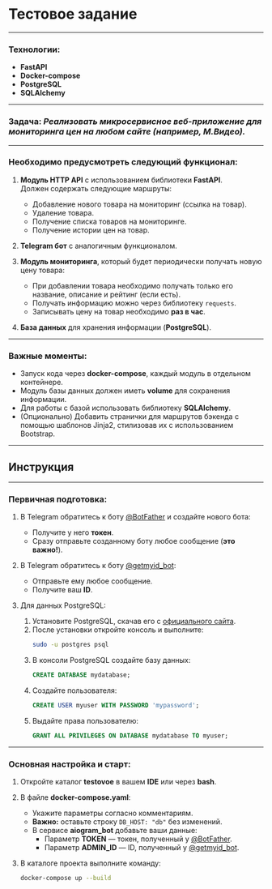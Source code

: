 # Тестовое задание

---

### **Технологии:**
- **FastAPI**
- **Docker-compose**
- **PostgreSQL**
- **SQLAlchemy**

---

### **Задача:** *Реализовать микросервисное веб-приложение для мониторинга цен на любом сайте (например, М.Видео).*

---

### **Необходимо предусмотреть следующий функционал:**

1. **Модуль HTTP API** с использованием библиотеки **FastAPI**.  
   Должен содержать следующие маршруты:
   - Добавление нового товара на мониторинг (ссылка на товар).
   - Удаление товара.
   - Получение списка товаров на мониторинге.
   - Получение истории цен на товар.

2. **Telegram бот** с аналогичным функционалом.

3. **Модуль мониторинга**, который будет периодически получать новую цену товара:
   - При добавлении товара необходимо получать только его название, описание и рейтинг (если есть).
   - Получать информацию можно через библиотеку `requests`.
   - Записывать цену на товар необходимо **раз в час**.

4. **База данных** для хранения информации (**PostgreSQL**).

---

### **Важные моменты:**
- Запуск кода через **docker-compose**, каждый модуль в отдельном контейнере.
- Модуль базы данных должен иметь **volume** для сохранения информации.
- Для работы с базой использовать библиотеку **SQLAlchemy**.
- (Опционально) Добавить странички для маршрутов бэкенда с помощью шаблонов Jinja2, стилизовав их с использованием Bootstrap.

---

## **Инструкция**

---

### **Первичная подготовка:**

1. В Telegram обратитесь к боту [@BotFather](https://t.me/BotFather) и создайте нового бота:
   - Получите у него **токен**.
   - Сразу отправьте созданному боту любое сообщение (**это важно!**).

2. В Telegram обратитесь к боту [@getmyid_bot](https://t.me/getmyid_bot):
   - Отправьте ему любое сообщение.
   - Получите ваш **ID**.

3. Для данных PostgreSQL:
   1. Установите PostgreSQL, скачав его с [официального сайта](https://www.postgresql.org/).
   2. После установки откройте консоль и выполните:  
      ```bash
      sudo -u postgres psql
      ```
   3. В консоли PostgreSQL создайте базу данных:
      ```sql
      CREATE DATABASE mydatabase;
      ```
   4. Создайте пользователя:
      ```sql
      CREATE USER myuser WITH PASSWORD 'mypassword';
      ```
   5. Выдайте права пользователю:
      ```sql
      GRANT ALL PRIVILEGES ON DATABASE mydatabase TO myuser;
      ```

---

### **Основная настройка и старт:**

1. Откройте каталог **testovoe** в вашем **IDE** или через **bash**.

2. В файле **docker-compose.yaml**:
   - Укажите параметры согласно комментариям.
   - **Важно:** оставьте строку `DB_HOST: "db"` без изменений.
   - В сервисе **aiogram_bot** добавьте ваши данные:
     - Параметр **TOKEN** — токен, полученный у [@BotFather](https://t.me/BotFather).
     - Параметр **ADMIN_ID** — ID, полученный у [@getmyid_bot](https://t.me/getmyid_bot).

3. В каталоге проекта выполните команду:
   ```bash
   docker-compose up --build
